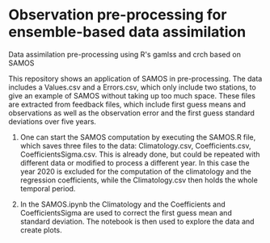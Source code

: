 # Observation pre-processing for ensemble-based data assimilation
Data assimilation pre-processing using R's gamlss and crch based on SAMOS

This repository shows an application of SAMOS in pre-processing. 
The data includes a Values.csv and a Errors.csv, which only include two stations, to give an example of SAMOS without taking up too much space. These files are extracted from feedback files, which include first guess means and observations as well as the observation error and the first guess standard deviations over five years.

1. One can start the SAMOS computation by executing the SAMOS.R file, which saves three files to the data: Climatology.csv, Coefficients.csv, CoefficientsSigma.csv. This is already done, but could be repeated with different data or modified to process a different year. In this case the year 2020 is excluded for the computation of the climatology and the regression coefficients, while the Climatology.csv then holds the whole temporal period. 

2. In the SAMOS.ipynb the Climatology and the Coefficients and CoefficientsSigma are used to correct the first guess mean and standard deviation. The notebook is then used to explore the data and create plots. 

